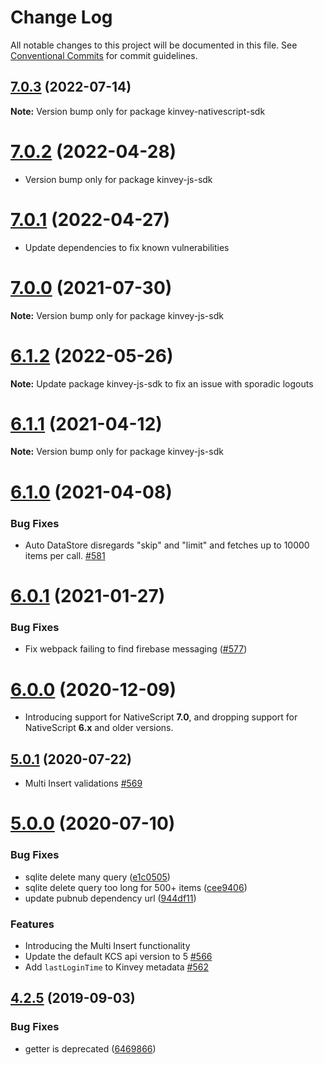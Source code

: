 # Change Log

All notable changes to this project will be documented in this file.
See [Conventional Commits](https://conventionalcommits.org) for commit guidelines.

## [7.0.3](https://github.com/Kinvey/js-sdk/compare/kinvey-nativescript-sdk@7.0.2...kinvey-nativescript-sdk@7.0.3) (2022-07-14)

**Note:** Version bump only for package kinvey-nativescript-sdk





# [7.0.2](https://github.com/Kinvey/js-sdk/compare/kinvey-nativescript-sdk@7.0.1...kinvey-nativescript-sdk@7.0.2) (2022-04-28)

* Version bump only for package kinvey-js-sdk





# [7.0.1](https://github.com/Kinvey/js-sdk/compare/kinvey-nativescript-sdk@7.0.0...kinvey-nativescript-sdk@7.0.1) (2022-04-27)

* Update dependencies to fix known vulnerabilities





# [7.0.0](https://github.com/Kinvey/js-sdk/compare/kinvey-nativescript-sdk@6.1.1...kinvey-nativescript-sdk@7.0.0) (2021-07-30)

**Note:** Version bump only for package kinvey-js-sdk





# [6.1.2](https://github.com/Kinvey/js-sdk/compare/kinvey-nativescript-sdk@6.1.1...kinvey-nativescript-sdk@6.1.2) (2022-05-26)

**Note:** Update package kinvey-js-sdk to fix an issue with sporadic logouts





# [6.1.1](https://github.com/Kinvey/js-sdk/compare/kinvey-nativescript-sdk@6.1.0...kinvey-nativescript-sdk@6.1.1) (2021-04-12)

**Note:** Version bump only for package kinvey-js-sdk





# [6.1.0](https://github.com/Kinvey/js-sdk/compare/kinvey-nativescript-sdk@6.0.1...kinvey-nativescript-sdk@6.1.0) (2021-04-08)


### Bug Fixes

* Auto DataStore disregards "skip" and "limit" and fetches up to 10000 items per call. [#581](https://github.com/Kinvey/js-sdk/pull/581)





# [6.0.1](https://github.com/Kinvey/js-sdk/compare/kinvey-nativescript-sdk@6.0.0...kinvey-nativescript-sdk@6.0.1) (2021-01-27)


### Bug Fixes

* Fix webpack failing to find firebase messaging ([#577](https://github.com/Kinvey/js-sdk/pull/577))





# [6.0.0](https://github.com/Kinvey/js-sdk/compare/kinvey-nativescript-sdk@5.0.1...kinvey-nativescript-sdk@6.0.0) (2020-12-09)

* Introducing support for NativeScript **7.0**, and dropping support for NativeScript **6.x** and older versions.





## [5.0.1](https://github.com/Kinvey/js-sdk/compare/kinvey-nativescript-sdk@5.0.0...kinvey-nativescript-sdk@5.0.1) (2020-07-22)

* Multi Insert validations [#569](https://github.com/Kinvey/js-sdk/pull/569)





# [5.0.0](https://github.com/Kinvey/js-sdk/compare/kinvey-nativescript-sdk@4.2.5...kinvey-nativescript-sdk@5.0.0) (2020-07-10)


### Bug Fixes

* sqlite delete many query ([e1c0505](https://github.com/Kinvey/js-sdk/commit/e1c0505))
* sqlite delete query too long for 500+ items ([cee9406](https://github.com/Kinvey/js-sdk/commit/cee9406))
* update pubnub dependency url ([944df11](https://github.com/Kinvey/js-sdk/commit/944df11))


### Features

* Introducing the Multi Insert functionality
* Update the default KCS api version to 5 [#566](https://github.com/Kinvey/js-sdk/pull/566)
* Add `lastLoginTime` to Kinvey metadata [#562](https://github.com/Kinvey/js-sdk/pull/562)





## [4.2.5](https://github.com/Kinvey/js-sdk/compare/kinvey-nativescript-sdk@4.2.3...kinvey-nativescript-sdk@4.2.5) (2019-09-03)


### Bug Fixes

* getter is deprecated ([6469866](https://github.com/Kinvey/js-sdk/commit/6469866))
